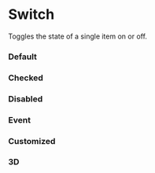 # Switch

Toggles the state of a single item on or off.

<Playground />

<Usage />

<Api />

<Examples />

### Default

<Example value="default" />

### Checked

<Example value="checked" />

### Disabled

<Example value="disabled" />

### Event

<Example value="event" />

### Customized

<Example value="customized" />

### 3D

<Example value="3D" />

<Checklist 
    accessibility={false}
    bidirectionality={false}
    cssParts={true}
    cssVariables={false}
    documentation={true}
    examples={false}
    events={true}
    keyboard={true}
    methods="N/A"
    playground={false}
    properties={false}
    skeleton={false}
    slots={true}
/>

<LastModified />
